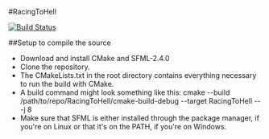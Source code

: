 #RacingToHell

[![Build Status](https://travis-ci.org/henne90gen/RacingToHell.svg?branch=master)](https://travis-ci.org/henne90gen/RacingToHell)

##Setup to compile the source

- Download and install CMake and SFML-2.4.0
- Clone the repository.
- The CMakeLists.txt in the root directory contains everything necessary to run the build with CMake.
- A build command might look something like this: cmake --build /path/to/repo/RacingToHell/cmake-build-debug --target RacingToHell -- -j 8
- Make sure that SFML is either installed through the package manager, if you're on Linux or that it's on the PATH, if you're on Windows.
